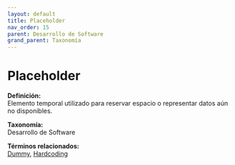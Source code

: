 ```yaml
---
layout: default
title: Placeholder
nav_order: 15
parent: Desarrollo de Software
grand_parent: Taxonomía
---
```


# Placeholder

**Definición:**  
Elemento temporal utilizado para reservar espacio o representar datos aún no disponibles.

**Taxonomía:**  
Desarrollo de Software

**Términos relacionados:**  
[Dummy](https://maleniski.github.io/diccionario-angl-tec-mx/docs/taxonomia/desarrollo-de-software/dummy.html), [Hardcoding](https://maleniski.github.io/diccionario-angl-tec-mx/docs/taxonomia/desarrollo-de-software/hardcoding.html)
